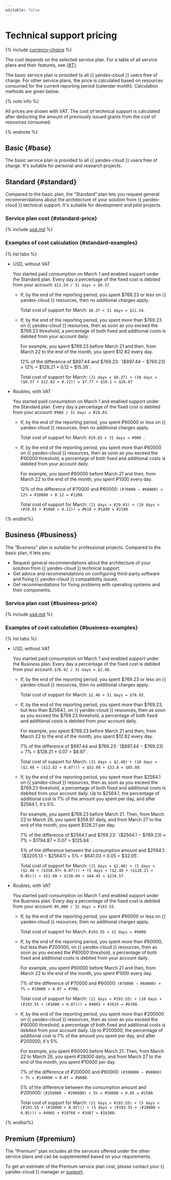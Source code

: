```yaml
---
editable: false
---
```

# Technical support pricing

{% include [currency-choice](../_includes/pricing/currency-choice.md) %}

The cost depends on the selected service plan. For a table of all service plans and their features, see [{#T}](overview.md).

The basic service plan is provided to all {{ yandex-cloud }} users free of charge. For other service plans, the price is calculated based on resources consumed for the current reporting period (calendar month). Calculation methods are given below.

{% note info %}

All prices are shown with VAT. The cost of technical support is calculated after deducting the amount of previously issued grants from the cost of resources consumed.

{% endnote %}

## Basic {#base}

The basic service plan is provided to all {{ yandex-cloud }} users free of charge. It's suitable for personal and research projects.

## Standard {#standard}

Compared to the basic plan, the <q>Standard</q> plan lets you request general recommendations about the architecture of your solution from {{ yandex-cloud }} technical support. It's suitable for development and pilot projects.

### Service plan cost {#standard-price}




{% include [usd.md](../_pricing/support/usd-standard.md) %}

### Examples of cost calculation {#standard-examples}

{% list tabs %}

- USD, without VAT

    You started paid consumption on March 1 and enabled support under the Standard plan. Every day a percentage of the fixed cost is debited from your account: `$11.54 / 31 days = $0.37`.

    * If, by the end of the reporting period, you spent $769.23 or less on {{ yandex-cloud }} resources, then no additional charges apply.

	    Total cost of support for March: `$0.37 × 31 days = $11.54`.

    * If, by the end of the reporting period, you spent more than $769.23 on {{ yandex-cloud }} resources, then as soon as you exceed the $769.23 threshold, a percentage of both fixed and additional costs is debited from your account daily.

	    For example, you spent $769.23 before March 21 and then, from March 22 to the end of the month, you spent $12.82 every day.

	    12% of the difference of $897.44 and $769.23: `($897.44 − $769.23) × 12% = $128.21 × 0.12 = $15.39`.

	    Total cost of support for March: `(21 days × $0.37) + (10 days × ($0.37 + $12.82 × 0.12)) = $7.77 + $19.1 = $26.87`

- Roubles, with VAT

    You started paid consumption on March 1 and enabled support under the Standard plan. Every day a percentage of the fixed cost is debited from your account: `₽900 / 31 days = ₽29.03`.

    * If, by the end of the reporting period, you spent ₽60000 or less on {{ yandex-cloud }} resources, then no additional charges apply.

        Total cost of support for March: `₽29.03 × 31 days = ₽900 `.

    * If, by the end of the reporting period, you spent more than ₽60000 on {{ yandex-cloud }} resources, then as soon as you exceed the ₽60000 threshold, a percentage of both fixed and additional costs is debited from your account daily.

        For example, you spent ₽60000 before March 21 and then, from March 22 to the end of the month, you spent ₽1000 every day.

        12% of the difference of ₽70000 and ₽60000: `(₽70000 − ₽60000) × 12% = ₽10000 × 0.12 = ₽1200`.

        Total cost of support for March: `(21 days × ₽29.03) + (10 days × (₽29.03 + ₽1000 × 0.12)) = ₽610 + ₽1490 = ₽2100`

{% endlist%}

## Business {#business}

The <q>Business</q> plan is suitable for professional projects. Compared to the basic plan, it lets you:

* Request general recommendations about the architecture of your solution from {{ yandex-cloud }} technical support.
* Get advice and recommendations on configuring third-party software and fixing {{ yandex-cloud }} compatibility issues.
* Get recommendations for fixing problems with operating systems and their components.

### Service plan cost {#business-price}




{% include [usd.md](../_pricing/support/usd-business.md) %}

### Examples of cost calculation {#business-examples}

{% list tabs %}

- USD, without VAT

    You started paid consumption on March 1 and enabled support under the Business plan. Every day a percentage of the fixed cost is debited from your account: `$76.92 / 31 days = $2.48`.

    * If, by the end of the reporting period, you spent $769.23 or less on {{ yandex-cloud }} resources, then no additional charges apply.

        Total cost of support for March: `$2.48 × 31 days = $76.92`.

    * If, by the end of the reporting period, you spent more than $769.23, but less than $2564.1, on {{ yandex-cloud }} resources, then as soon as you exceed the $769.23 threshold, a percentage of both fixed and additional costs is debited from your account daily.

        For example, you spent $769.23 before March 21 and then, from March 22 to the end of the month, you spent $12.82 every day.

        7% of the difference of $897.44 and $769.23: `($897.44 − $769.23) × 7% = $128.21 × 0.07 = $8.97`.

        Total cost of support for March: `(21 days × $2.48) + (10 days × ($2.48 + ($12.82 × 0.07))) = $52.08 + $33.8 = $85.88`.

    * If, by the end of the reporting period, you spent more than $2564.1 on {{ yandex-cloud }} resources, then as soon as you exceed the $769.23 threshold, a percentage of both fixed and additional costs is debited from your account daily. Up to $2564.1, the percentage of additional cost is 7% of the amount you spent per day, and after $2564.1, it's 5%.

        For example, you spent $769.23 before March 21. Then, from March 22 to March 26, you spent $358.97 daily, and from March 27 to the end of the month, you spent $128.21 per day.

        7% of the difference of $2564.1 and $769.23: `($2564.1 − $769.23) × 7% = $1794.87 × 0.07 = $125.64`.

        5% of the difference between the consumption amount and $2564.1: `($3205.13 − $2564.1) × 5% = $641.03 × 0.05 = $32.05`.

        Total cost of support for March: `(21 days × $2.48) + (5 days × ($2.48 + ($358.97× 0.07))) + (5 days × ($2.48 + ($128.21 × 0.05))) = $52.08 + $138.04 + $44.45 = $234.57`.

- Roubles, with VAT

    You started paid consumption on March 1 and enabled support under the Business plan. Every day a percentage of the fixed cost is debited from your account: `₽6,000 / 31 days = ₽193.55`.

    * If, by the end of the reporting period, you spent ₽60000 or less on {{ yandex-cloud }} resources, then no additional charges apply.

        Total cost of support for March: `₽193.55 × 31 days = ₽6000`.

    * If, by the end of the reporting period, you spent more than ₽60000, but less than ₽200000, on {{ yandex-cloud }} resources, then as soon as you exceed the ₽60000 threshold, a percentage of both fixed and additional costs is debited from your account daily.

        For example, you spent ₽60000 before March 21 and then, from March 22 to the end of the month, you spent ₽1000 every day.

        7% of the difference of ₽70000 and ₽60000: `(₽70000 − ₽60000) × 7% = ₽10000 × 0.07 = ₽700`.

        Total cost of support for March: `(21 days × ₽193.55) + (10 days × (₽193.55 + (₽1000 × 0.07))) = ₽4065 + ₽2635 = ₽6700`.

    * If, by the end of the reporting period, you spent more than ₽200000 on {{ yandex-cloud }} resources, then as soon as you exceed the ₽60000 threshold, a percentage of both fixed and additional costs is debited from your account daily. Up to ₽200000, the percentage of additional cost is 7% of the amount you spent per day, and after ₽200000, it's 5%.

        For example, you spent ₽60000 before March 21. Then, from March 22 to March 26, you spent ₽28000 daily, and from March 27 to the end of the month, you spent ₽10000 per day.

        7% of the difference of ₽200000 and ₽60000: `(₽200000 − ₽60000) × 7% = ₽140000 × 0.07 = ₽9800`.

        5% of the difference between the consumption amount and ₽200000: `(₽250000 − ₽200000) × 5% = ₽50000 × 0.05 = ₽2500`.

        Total cost of support for March: `(21 days × ₽193.55) + (5 days × (₽193.55 + (₽28000 × 0.07))) + (5 days × (₽193.55 + (₽10000 × 0.05))) = ₽4065 + ₽10768 + ₽3467 = ₽18300`.

{% endlist%}

## Premium {#premium}

The <q>Premium</q> plan includes all the services offered under the other service plans and can be supplemented based on your requirements.

To get an estimate of the Premium service plan cost, please contact your {{ yandex-cloud }} manager or [support]({{link-console-support}}).
